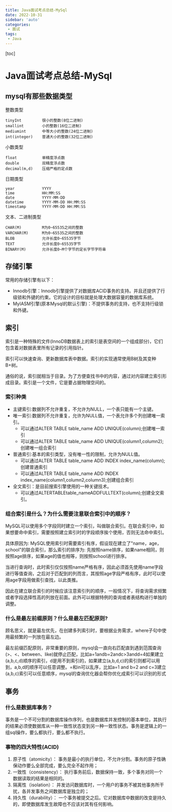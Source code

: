 ```yaml
---
title: Java面试考点总结-MySql
date: 2022-10-31
sidebar: 'auto'
categories: 
 - 面试
tags:
 - Java
---
```


[toc]

# Java面试考点总结-MySql

## mysql有那些数据类型

整数类型
```
tinyInt         很小的整数(8位二进制)
smallint        小的整数(16位二进制)
mediumint       中等大小的整数(24位二进制)
int(integer)    普通大小的整数(32位二进制)
```

小数类型
```
float           单精度浮点数
double          双精度浮点数
decimal(m,d)    压缩严格的定点数
```

日期类型
```
year            YYYY
time            HH:MM:SS
date            YYYY-MM-DD
datetime        YYYY-MM-DD HH:MM:SS
timestamp       YYYY-MM-DD HH:MM:SS
```

文本、二进制类型
```
CHAR(M)         M为0~65535之间的整数
VARCHAR(M)      M为0~65535之间的整数
BLOB            允许长度0~65535字节
TEXT            允许长度0~65535字节
BINARY(M)       允许长度0~M个字节的定长字节字符串
```

## 存储引擎

常用的存储引擎有以下：
* Innodb引擎：Innodb引擎提供了对数据库ACID事务的支持。并且还提供了行级锁和外键的约束。它的设计的目标就是处理大数据容量的数据库系统。
* MyIASM引擎(原本Mysql的默认引擎)：不提供事务的支持，也不支持行级锁和外键。


## 索引
索引是一种特殊的文件(InnoDB数据表上的索引是表空间的一个组成部分)，它们包含着对数据表里所有记录的引用指针。

索引可以快速查询、更新数据库表中数据。索引的实现通常使用B树及其变种B+树。

通俗的说，索引就相当于目录。为了方便查找书中的内容，通过对内容建立索引形成目录。索引是一个文件，它是要占据物理空间的。

### 索引种类

* 主键索引:数据列不允许重复，不允许为NULL，一个表只能有一个主键。
* 唯一索引:数据列不允许重复，允许为NULL值，一个表允许多个列创建唯一索引。
    - 可以通过ALTER TABLE table_name ADD UNIQUE(column);创建唯一索引
    - 可以通过ALTER TABLE table_name ADD UNIQUE(column1,column2);创建唯一组合索引
* 普通索引:基本的索引类型，没有唯一性的限制，允许为NULL值。
    - 可以通过ALTER TABLE table_name ADD INDEX index_name(column);创建普通索引
    - 可以通过ALTER TABLE table_name ADD INDEX index_name(column1,column2,column3);创建组合索引
* 全文索引：是目前搜索引擎使用的一种关键技术。
    - 可以通过ALTERTABLEtable_nameADDFULLTEXT(column);创建全文索引。


### 组合索引是什么？为什么需要注意联合索引中的顺序？

MySQL可以使用多个字段同时建立一个索引，叫做联合索引。在联合索引中，如果想要命中索引，需要按照建立索引时的字段顺序挨个使用，否则无法命中索引。

具体原因为:
MySQL使用索引时需要索引有序，假设现在建立了"name，age，school"的联合索引，那么索引的排序为: 先按照name排序，如果name相同，则按照age排序，如果age的值也相等，则按照school进行排序。

当进行查询时，此时索引仅仅按照name严格有序，因此必须首先使用name字段进行等值查询，之后对于匹配到的列而言，其按照age字段严格有序，此时可以使用age字段用做索引查找，以此类推。

因此在建立联合索引的时候应该注意索引列的顺序，一般情况下，将查询需求频繁或者字段选择性高的列放在前面。此外可以根据特例的查询或者表结构进行单独的调整。

### 什么是最左前缀原则？什么是最左匹配原则?

顾名思义，就是最左优先，在创建多列索引时，要根据业务需求，where子句中使用最频繁的一列放在最左边。

最左前缀匹配原则，非常重要的原则，mysql会一直向右匹配直到遇到范围查询(>、<、between、like)就停止匹配，比如a=1andb=2andc>3andd=4如果建立(a,b,c,d)顺序的索引，d是用不到索引的，如果建立(a,b,d,c)的索引则都可以用到，a,b,d的顺序可以任意调整。=和in可以乱序，比如a=1 and b=2 and c=3建立(a,b,c)索引可以任意顺序，mysql的查询优化器会帮你优化成索引可以识别的形式

## 事务

### 什么是数据库事务？

事务是一个不可分割的数据库操作序列，也是数据库并发控制的基本单位，其执行的结果必须使数据库从一种一致性状态变到另一种一致性状态。事务是逻辑上的一组sql操作，要么都执行，要么都不执行。

### 事物的四大特性(ACID)

1. 原子性（atomicity）： 事务是最小的执行单位，不允许分割。事务的原子性确保动作要么全部完成，要么完全不起作用；
2. 一致性（consistency）： 执行事务前后，数据保持一致，多个事务对同一个数据读取的结果是相同的。
3. 隔离性（isolation）： 并发访问数据库时，一个用户的事务不被其他事务所干扰，各并发事务之间数据库是独立的；
4. 持久性（durability）： 一个事务被提交之后。它对数据库中数据的改变是持久的，即使数据库发生故障也不应该对其有任何影响。




